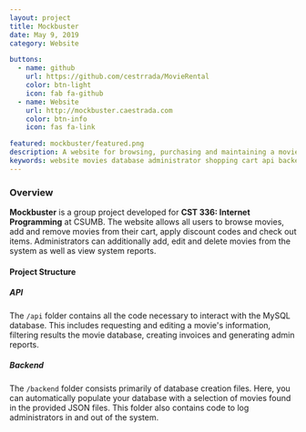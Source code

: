 ```yaml
---
layout: project
title: Mockbuster
date: May 9, 2019
category: Website

buttons:
  - name: github
    url: https://github.com/cestrrada/MovieRental
    color: btn-light
    icon: fab fa-github
  - name: Website
    url: http://mockbuster.caestrada.com
    color: btn-info
    icon: fas fa-link

featured: mockbuster/featured.png
description: A website for browsing, purchasing and maintaining a movie database.
keywords: website movies database administrator shopping cart api backend frontend development design
---
```


### Overview
**Mockbuster** is a group project developed for **CST 336: Internet Programming** at CSUMB. The website allows all users to browse movies, add and remove movies from their cart, apply discount codes and check out items. Administrators can additionally add, edit and delete movies from the system as well as view system reports.

#### Project Structure
##### API
The `/api` folder contains all the code necessary to interact with the MySQL database. This includes requesting and editing a movie's information, filtering results the movie database, creating invoices and generating admin reports.

##### Backend
The `/backend` folder consists primarily of database creation files. Here, you can automatically populate your database with a selection of movies found in the provided JSON files. This folder also contains code to log administrators in and out of the system.
